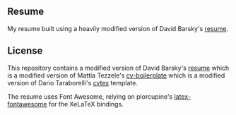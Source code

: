 Resume
----
My resume built using a heavily modified version of David Barsky's [resume](https://github.com/davidbarsky/resume).

License
----
This repository contains a modified version of David Barsky's [resume](https://github.com/davidbarsky/resume) which is a modified version of Mattia Tezzele's [cv-boilerplate](https://github.com/mrzool/cv-boilerplate) which is a modified version of Dario Taraborelli's [cvtex](https://github.com/dartar/cvtex) template.

The resume uses Font Awesome, relying on plorcupine's [latex-fontawesome](https://github.com/plorcupine/latex-fontawesome) for the XeLaTeX bindings.
